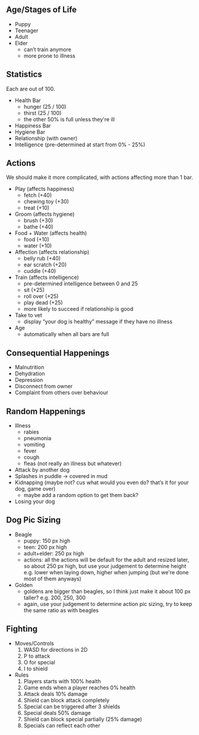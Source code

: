 ## Age/Stages of Life
- Puppy
- Teenager
- Adult
- Elder
  - can’t train anymore
  - more prone to illness

## Statistics
Each are out of 100.
- Health Bar
  - hunger (25 / 100)
  - thirst (25 / 100)
  - the other 50% is full unless they're ill
- Happiness Bar
- Hygiene Bar
- Relationship (with owner)
- Intelligence (pre-determined at start from 0% - 25%)

## Actions
We should make it more complicated, with actions affecting more than 1 bar.
- Play (affects happiness)
  - fetch (+40)
  - chewing toy (+30)
  - treat (+10)
- Groom (affects hygiene)
  - brush (+30)
  - bathe (+40)
- Food + Water (affects health)
  - food (+10)
  - water (+10)
- Affection (affects relationship)
  - belly rub (+40)
  - ear scratch (+20)
  - cuddle (+40)
- Train (affects intelligence)
  - pre-determined intelligence between 0 and 25
  - sit (+25)
  - roll over (+25)
  - play dead (+25)
  - more likely to succeed if relationship is good
- Take to vet
  - display “your dog is healthy” message if they have no illness
- Age
  - automatically when all bars are full

## Consequential Happenings
- Malnutrition
- Dehydration
- Depression
- Disconnect from owner
- Complaint from others over behaviour

## Random Happenings
- Illness
  - rabies
  - pneumonia
  - vomiting
  - fever
  - cough
  - fleas (not really an illness but whatever)
- Attack by another dog
- Splashes in puddle → covered in mud
- Kidnapping (maybe not? cus what would you even do? that’s it for your dog, game over)
  - maybe add a random option to get them back?
- Losing your dog

## Dog Pic Sizing
- Beagle
  - puppy: 150 px high
  - teen: 200 px high
  - adult+elder: 250 px high
  - actions: all the actions will be default for the adult and resized later, so about 250 px high, but use your judgement to determine height e.g. lower when laying down, higher when jumping (but we're done most of them anyways)
- Golden
  - goldens are bigger than beagles, so I think just make it about 100 px taller? e.g. 200, 250, 300
  - again, use your judgement to determine action pic sizing, try to keep the same ratio as with beagles

## Fighting
- Moves/Controls
  1. WASD for directions in 2D
  2. P to attack
  3. O for special
  4. I to shield
- Rules
  1. Players starts with 100% health
  2. Game ends when a player reaches 0% health
  3. Attack deals 10% damage
  4. Shield can block attack completely
  5. Special can be triggered after 3 shields
  6. Special deals 50% damage
  7. Shield can block special partially (25% damage)
  8. Specials can reflect each other